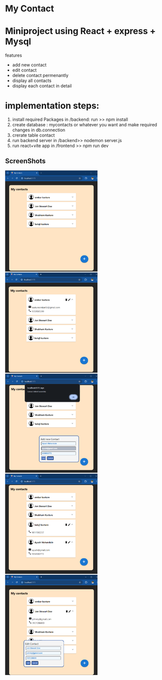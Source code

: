 # My Contact
# Miniproject using React + express + Mysql

features
- add new contact
- edit contact
- delete contact permenantly
- display all contacts
- display each contact in detail

# implementation steps:
1. install required Packages in /backend: run >> npm install
2. create database : mycontacts or whatever you want and make required changes in db.connection
3. crerate table contact
4. run backend server in /backend>> nodemon server.js
5. run react+vite app in /frontend >> npm run dev


## ScreenShots
<img src="image.png" alt="alt text" width="300"/>
<img src="image-1.png" alt="alt text" width="300"/>
<img src="image-3.png" alt="alt text" width="300"/>
<img src="image-2.png" alt="alt text" width="300"/>
<img src="image-4.png" alt="alt text" width="300"/>